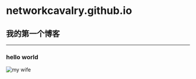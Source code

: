 # networkcavalry.github.io
## 我的第一个博客
---
### hello world
![my wife](https://github.com/networkcavalry/networkcavalry.github.io/blob/master/images/readme_ico.jpg)
